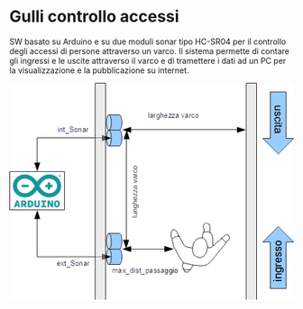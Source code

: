 # Gulli controllo accessi

SW basato su Arduino e su due moduli sonar tipo HC-SR04 per il controllo degli accessi
di persone attraverso un varco. Il sistema permette di contare gli ingressi e le uscite
attraverso il varco e di tramettere i dati ad un PC per la visualizzazione e la pubblicazione
su internet.

![alt text](screenshots/GULLI_ControlloAccessi.png?raw=true "Schema di principio")
